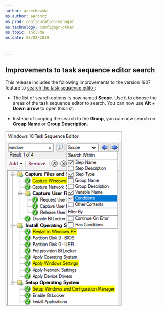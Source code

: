 ```yaml
---
author: aczechowski
ms.author: aaroncz
ms.prod: configuration-manager
ms.technology: configmgr-other
ms.topic: include
ms.date: 08/02/2019


---
```


## <a name="bkmk_tssearch"></a> Improvements to task sequence editor search

<!--4621085-->

This release includes the following improvements to the version 1907 feature to [search the task sequence editor](/sccm/core/get-started/2019/technical-preview-1907#bkmk_tsedit):

- The list of search options is now named **Scope**. Use it to choose the areas of the task sequence editor to search. You can now use **Alt** + **Down arrow** to open this list.

- Instead of scoping the search to the **Group**, you can now search on **Group Name** or **Group Description**.

![Improvements to searching the task sequence editor](../../media/4621085-task-sequence-search-1908.png)
